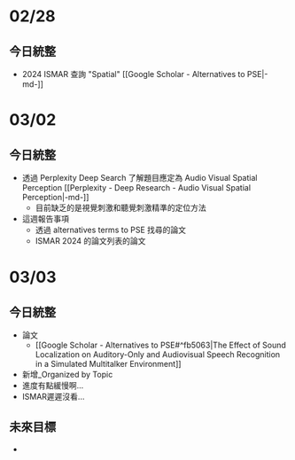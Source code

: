 # 02/28
## 今日統整
- 2024 ISMAR 查詢 "Spatial" [[Google Scholar - Alternatives to PSE|-md-]]
# 03/02
## 今日統整
- 透過 Perplexity Deep Search 了解題目應定為 Audio Visual Spatial Perception [[Perplexity - Deep Research - Audio Visual Spatial Perception|-md-]]
	- 目前缺乏的是視覺刺激和聽覺刺激精準的定位方法
- 這週報告事項
	- 透過 alternatives terms to PSE 找尋的論文
	- ISMAR 2024 的論文列表的論文
# 03/03
## 今日統整
- 論文
	- [[Google Scholar - Alternatives to PSE#^fb5063|The Effect of Sound Localization on Auditory-Only and Audiovisual Speech Recognition in a Simulated Multitalker Environment]]
- 新增_Organized by Topic
- 進度有點緩慢啊...
- ISMAR遲遲沒看...
## 未來目標
- 